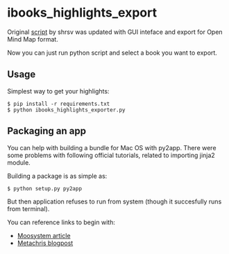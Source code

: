 # ibooks_highlights_export

Original [script](https://github.com/shrsv/ibooks_highlights_export) by shrsv was updated with GUI inteface and export for Open Mind Map format. 

Now you can just run python script and select a book you want to export. 

## Usage

Simplest way to get your highlights:

```
$ pip install -r requirements.txt
$ python ibooks_highlights_exporter.py
```

## Packaging an app

You can help with building a bundle for Mac OS with py2app. There were some problems with following official tutorials, related to importing jinja2 module.

Building a package is as simple as:

```
$ python setup.py py2app
```

But then application refuses to run from system (though it succesfully runs from terminal).

You can reference links to begin with:

* [Moosystem article](https://moosystems.com/articles/14-distribute-django-app-as-native-desktop-app-02.html)
* [Metachris blogpost](https://www.metachris.com/2015/11/create-standalone-mac-os-x-applications-with-python-and-py2app/)

